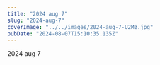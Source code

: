 ```yaml
---
title: "2024 aug 7"
slug: "2024-aug-7"
coverImage: "../../images/2024-aug-7-U2Mz.jpg"
pubDate: "2024-08-07T15:10:35.135Z"
---
```


2024 aug 7
